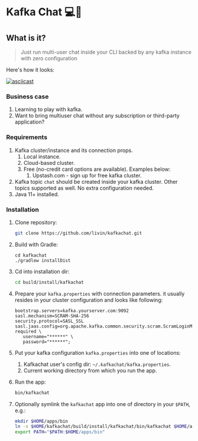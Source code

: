 # Kafka Chat 💻💎

## What is it?
> Just run multi-user chat inside your CLI
> backed by any kafka instance with zero configuration

Here's how it looks:

[![asciicast](https://asciinema.org/a/624566.svg)](https://asciinema.org/a/624566)

### Business case
1. Learning to play with kafka.
2. Want to bring multiuser chat without any subscription or third-party application?

### Requirements
1. Kafka cluster/instance and its connection props.
    1. Local instance.
    2. Cloud-based cluster.
    3. Free (no-credit card options are available). Examples below:
       1. Upstash.com - sign up for free kafka cluster.
2. Kafka topic `chat` should be created inside your kafka cluster. Other topics supported as well. 
No extra configuration needed.
3. Java 11+ installed.

### Installation

1. Clone repository:
   ```bash
   git clone https://github.com/livin/kafkachat.git
   ```
2. Build with Gradle:
   ```
   cd kafkachat
   ./gradlew installDist
   ```
3. Cd into installation dir:
   ```bash
   cd build/install/kafkachat
   ```
4. Prepare your `kafka.properties` with connection parameters. it usually resides
in your cluster configuration and looks like following:
   ```
   bootstrap.servers=kafka.yourserver.com:9092
   sasl.mechanism=SCRAM-SHA-256
   security.protocol=SASL_SSL
   sasl.jaas.config=org.apache.kafka.common.security.scram.ScramLoginModule required \
      username="******" \
      password="******";
   ```
5. Put your kafka configuration `kafka.properties`
   into one of locations:
   1. Kafkachat user's config dir: `~/.kafkachat/kafka.properties`.
   2. Current working directory from which you run the app.
   
6. Run the app:
   ```bash
   bin/kafkachat
   ```
7. Optionally symlink the `kafkachat` app into one of directory in your `$PATH`, e.g.:
   ```bash
   mkdir $HOME/apps/bin
   ln -s $HOME/kafkachat/build/install/kafkachat/bin/kafkachat $HOME/apps/bin
   export PATH="$PATH:$HOME/apps/bin"
   ```